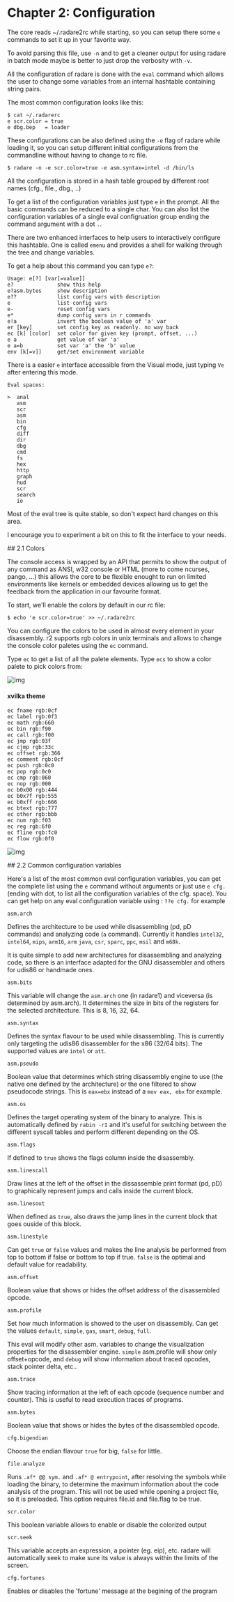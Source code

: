 # Chapter 2: Configuration

The core reads ~/.radare2rc while starting, so you can setup there some `e` commands to set it up in your favorite way.

To avoid parsing this file, use `-n` and to get a cleaner output for using radare in batch mode maybe is better to just drop the verbosity with `-v`.

All the configuration of radare is done with the `eval` command which allows the user to change some variables from an internal hashtable containing string pairs.

The most common configuration looks like this:

    $ cat ~/.radarerc
    e scr.color = true
    e dbg.bep   = loader
    
    
These configurations can be also defined using the `-e` flag of radare while loading it, so you can setup different initial configurations from the commandline without having to change to rc file.

    $ radare -n -e scr.color=true -e asm.syntax=intel -d /bin/ls
    
All the configuration is stored in a hash table grouped by different root names (cfg., file., dbg., ..)

To get a list of the configuration variables just type `e` in the prompt. All the basic commands can be reduced to a single char. You can also list the configuration variables of a single eval configruation group ending the command argument with a dot `.`.

There are two enhanced interfaces to help users to interactively configure this hashtable. One is called `emenu` and provides a shell for walking through the tree and change variables.

To get a help about this command you can type `e?`:

    Usage: e[?] [var[=value]]
    e?              show this help
    e?asm.bytes     show description
    e??             list config vars with description
    e               list config vars
    e-              reset config vars
    e*              dump config vars in r commands
    e!a             invert the boolean value of 'a' var
    er [key]        set config key as readonly. no way back
    ec [k] [color]  set color for given key (prompt, offset, ...)
    e a             get value of var 'a'
    e a=b           set var 'a' the 'b' value
    env [k[=v]]     get/set environment variable

       
There is a easier `e` interface accessible from the Visual mode, just typing `Ve` after entering this mode.

    Eval spaces:                                                                   
    
    >  anal                                                                        
       asm                                                                         
       scr                                                                         
       asm                                                                         
       bin                                                                         
       cfg                                                                         
       diff                                                                        
       dir                                                                         
       dbg                                                                         
       cmd                                                                         
       fs                                                                          
       hex                                                                         
       http                                                                        
       graph                                                                       
       hud                                                                         
       scr                                                                         
       search                                                                      
       io                                                                          
   


Most of the eval tree is quite stable, so don't expect hard changes on this area.

I encourage you to experiment a bit on this to fit the interface to your needs.


## 2.1 Colors

The console access is wrapped by an API that permits to show the output of any command as ANSI, w32 console or HTML (more to come ncurses, pango, ...) this allows the core to be flexible enought to run on limited environments like kernels or embedded devices allowing us to get the feedback from the application in our favourite format.

To start, we'll enable the colors by default in our rc file:

    $ echo 'e scr.color=true' >> ~/.radare2rc
You can configure the colors to be used in almost every element in your disassembly.
r2 supports rgb colors in unix terminals and allows to change the console color paletes using the `ec` command.

Type `ec` to get a list of all the palete elements.
Type `ecs` to show a color palete to pick colors from:

![img](http://lolcathost.org/b/r2pal.png)

#### xvilka theme


    ec fname rgb:0cf
    ec label rgb:0f3
    ec math rgb:660
    ec bin rgb:f90
    ec call rgb:f00
    ec jmp rgb:03f
    ec cjmp rgb:33c
    ec offset rgb:366
    ec comment rgb:0cf
    ec push rgb:0c0
    ec pop rgb:0c0
    ec cmp rgb:060
    ec nop rgb:000
    ec b0x00 rgb:444
    ec b0x7f rgb:555
    ec b0xff rgb:666
    ec btext rgb:777
    ec other rgb:bbb
    ec num rgb:f03
    ec reg rgb:6f0
    ec fline rgb:fc0
    ec flow rgb:0f0

![img](http://xvilka.me/r2-rainbow.png)

## 2.2 Common configuration variables

Here's a list of the most common eval configuration variables, you can get the complete list using the `e` command without arguments or just use `e cfg.` (ending with dot, to list all the configuration variables of the cfg. space). You can get help on any eval configuration variable using : `??e cfg.` for example

    asm.arch
Defines the architecture to be used while disassembling (pd, pD commands) and analyzing code (`a` command). Currently it handles `intel32`, `intel64`, `mips`, `arm16`, `arm` `java`, `csr`, `sparc`, `ppc`, `msil` and `m68k`.

It is quite simple to add new architectures for disassembling and analyzing code, so there is an interface adapted for the GNU disassembler and others for udis86 or handmade ones.

    asm.bits
This variable will change the `asm.arch` one (in radare1) and viceversa (is determined by asm.arch). It determines the size in bits of the registers for the selected architecture. This is 8, 16, 32, 64.

    asm.syntax
Defines the syntax flavour to be used while disassembling. This is currently only targeting the udis86 disassembler for the x86 (32/64 bits). The supported values are `intel` or `att`.

    asm.pseudo
Boolean value that determines which string disassembly engine to use (the native one defined by the architecture) or the one filtered to show pseudocode strings. This is `eax=ebx` instead of a `mov eax, ebx` for example.

    asm.os
Defines the target operating system of the binary to analyze. This is automatically defined by `rabin -rI` and it's useful for switching between the different syscall tables and perform different depending on the OS.

    asm.flags
If defined to `true` shows the flags column inside the disassembly.

    asm.linescall
Draw lines at the left of the offset in the dissassemble print format (pd, pD) to graphically represent jumps and calls inside the current block.

    asm.linesout
When defined as `true`, also draws the jump lines in the current block that goes ouside of this block.

    asm.linestyle
Can get `true` or `false` values and makes the line analysis be performed from top to bottom if false or bottom to top if true. `false` is the optimal and default value for readability.

    asm.offset
Boolean value that shows or hides the offset address of the disassembled opcode.

    asm.profile
Set how much information is showed to the user on disassembly. Can get the values `default`, `simple`, `gas`, `smart`, `debug`, `full`.

This eval will modify other asm. variables to change the visualization properties for the disassembler engine. `simple` asm.profile will show only offset+opcode, and `debug` will show information about traced opcodes, stack pointer delta, etc..

    asm.trace
Show tracing information at the left of each opcode (sequence number and counter). This is useful to read execution traces of programs.

    asm.bytes
Boolean value that shows or hides the bytes of the disassembled opcode.

    cfg.bigendian
Choose the endian flavour `true` for big, `false` for little.

    file.analyze
Runs `.af* @@ sym.` and `.af* @ entrypoint`, after resolving the symbols while loading the binary, to determine the maximum information about the code analysis of the program. This will not be used while opening a project file, so it is preloaded. This option requires file.id and file.flag to be true.

    scr.color
This boolean variable allows to enable or disable the colorized output

    scr.seek
This variable accepts an expression, a pointer (eg. eip), etc. radare will automatically seek to make sure its value is always within the limits of the screen.

    cfg.fortunes
Enables or disables the 'fortune' message at the begining of the program
